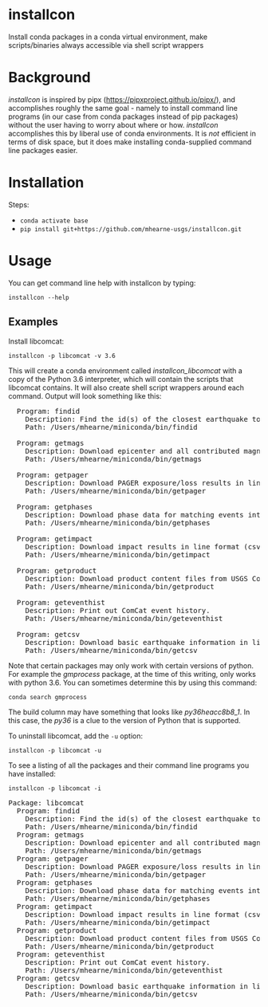 # installcon
Install conda packages in a conda virtual environment, make scripts/binaries always accessible via shell script wrappers

# Background

*installcon* is inspired by pipx (https://pipxproject.github.io/pipx/), and accomplishes roughly
the same goal - namely to install command line programs (in our case from conda packages instead of pip packages) without the user having to worry about where or how. *installcon* accomplishes this by liberal use of conda environments. It is *not* efficient in terms of disk space, but it does make installing conda-supplied command line packages easier.

# Installation

Steps:
 - `conda activate base`
 - `pip install git+https://github.com/mhearne-usgs/installcon.git`

 # Usage

 You can get command line help with installcon by typing:

 `installcon --help`

 ## Examples
 
 Install libcomcat:

 `installcon -p libcomcat -v 3.6`

 This will create a conda environment called *installcon_libcomcat* with a copy of the Python 3.6 interpreter, which will contain the scripts that libcomcat contains. It will also create shell script wrappers around each command. Output will look something like this:

<pre>
  Program: findid
    Description: Find the id(s) of the closest earthquake to input parameters.
    Path: /Users/mhearne/miniconda/bin/findid

  Program: getmags
    Description: Download epicenter and all contributed magnitudes in line format (csv, tab, etc.).
    Path: /Users/mhearne/miniconda/bin/getmags

  Program: getpager
    Description: Download PAGER exposure/loss results in line format (csv, tab, etc.).
    Path: /Users/mhearne/miniconda/bin/getpager

  Program: getphases
    Description: Download phase data for matching events into CSV or Excel format.
    Path: /Users/mhearne/miniconda/bin/getphases

  Program: getimpact
    Description: Download impact results in line format (csv, tab, etc.).
    Path: /Users/mhearne/miniconda/bin/getimpact

  Program: getproduct
    Description: Download product content files from USGS ComCat.
    Path: /Users/mhearne/miniconda/bin/getproduct

  Program: geteventhist
    Description: Print out ComCat event history.
    Path: /Users/mhearne/miniconda/bin/geteventhist

  Program: getcsv
    Description: Download basic earthquake information in line format (csv, tab, etc.).
    Path: /Users/mhearne/miniconda/bin/getcsv
</pre>

Note that certain packages may only work with certain versions of python. For example the *gmprocess* package, at the time of this writing, only works with python 3.6. You can sometimes determine this by using this command:

`conda search gmprocess`

The build column may have something that looks like *py36heacc8b8_1*. In this case, the *py36* is a clue to the version of Python that is supported.

To uninstall libcomcat, add the `-u` option:

`installcon -p libcomcat -u`

To see a listing of all the packages and their command line programs you have installed:

`installcon -p libcomcat -i`

<pre>
Package: libcomcat
  Program: findid
    Description: Find the id(s) of the closest earthquake to input parameters.
    Path: /Users/mhearne/miniconda/bin/findid
  Program: getmags
    Description: Download epicenter and all contributed magnitudes in line format (csv, tab, etc.).
    Path: /Users/mhearne/miniconda/bin/getmags
  Program: getpager
    Description: Download PAGER exposure/loss results in line format (csv, tab, etc.).
    Path: /Users/mhearne/miniconda/bin/getpager
  Program: getphases
    Description: Download phase data for matching events into CSV or Excel format.
    Path: /Users/mhearne/miniconda/bin/getphases
  Program: getimpact
    Description: Download impact results in line format (csv, tab, etc.).
    Path: /Users/mhearne/miniconda/bin/getimpact
  Program: getproduct
    Description: Download product content files from USGS ComCat.
    Path: /Users/mhearne/miniconda/bin/getproduct
  Program: geteventhist
    Description: Print out ComCat event history.
    Path: /Users/mhearne/miniconda/bin/geteventhist
  Program: getcsv
    Description: Download basic earthquake information in line format (csv, tab, etc.).
    Path: /Users/mhearne/miniconda/bin/getcsv
</pre>